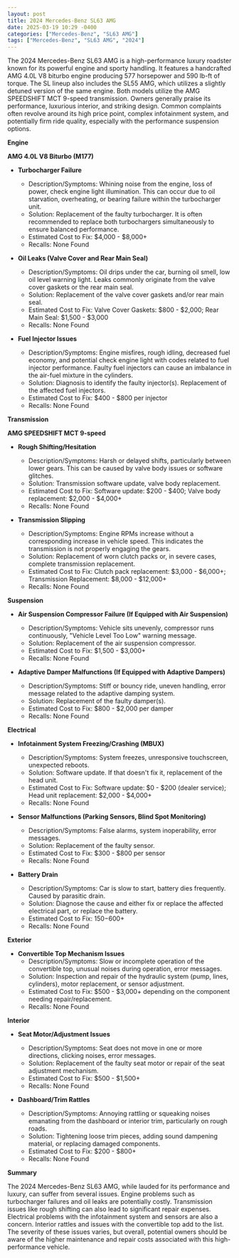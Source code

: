 ```yaml
---
layout: post
title: 2024 Mercedes-Benz SL63 AMG
date: 2025-03-19 10:29 -0400
categories: ["Mercedes-Benz", "SL63 AMG"]
tags: ["Mercedes-Benz", "SL63 AMG", "2024"]
---
```

The 2024 Mercedes-Benz SL63 AMG is a high-performance luxury roadster known for its powerful engine and sporty handling. It features a handcrafted AMG 4.0L V8 biturbo engine producing 577 horsepower and 590 lb-ft of torque. The SL lineup also includes the SL55 AMG, which utilizes a slightly detuned version of the same engine. Both models utilize the AMG SPEEDSHIFT MCT 9-speed transmission. Owners generally praise its performance, luxurious interior, and striking design. Common complaints often revolve around its high price point, complex infotainment system, and potentially firm ride quality, especially with the performance suspension options.

**Engine**

**AMG 4.0L V8 Biturbo (M177)**

*   **Turbocharger Failure**
    *   Description/Symptoms: Whining noise from the engine, loss of power, check engine light illumination. This can occur due to oil starvation, overheating, or bearing failure within the turbocharger unit.
    *   Solution: Replacement of the faulty turbocharger. It is often recommended to replace both turbochargers simultaneously to ensure balanced performance.
    *   Estimated Cost to Fix: $4,000 - $8,000+
    *   Recalls: None Found

*   **Oil Leaks (Valve Cover and Rear Main Seal)**
    *   Description/Symptoms: Oil drips under the car, burning oil smell, low oil level warning light. Leaks commonly originate from the valve cover gaskets or the rear main seal.
    *   Solution: Replacement of the valve cover gaskets and/or rear main seal.
    *   Estimated Cost to Fix: Valve Cover Gaskets: $800 - $2,000; Rear Main Seal: $1,500 - $3,000
    *   Recalls: None Found

*   **Fuel Injector Issues**
    * Description/Symptoms: Engine misfires, rough idling, decreased fuel economy, and potential check engine light with codes related to fuel injector performance. Faulty fuel injectors can cause an imbalance in the air-fuel mixture in the cylinders.
    * Solution: Diagnosis to identify the faulty injector(s). Replacement of the affected fuel injectors.
    * Estimated Cost to Fix: $400 - $800 per injector
    * Recalls: None Found

**Transmission**

**AMG SPEEDSHIFT MCT 9-speed**

*   **Rough Shifting/Hesitation**
    *   Description/Symptoms: Harsh or delayed shifts, particularly between lower gears. This can be caused by valve body issues or software glitches.
    *   Solution: Transmission software update, valve body replacement.
    *   Estimated Cost to Fix: Software update: $200 - $400; Valve body replacement: $2,000 - $4,000+
    *   Recalls: None Found

*   **Transmission Slipping**
    *   Description/Symptoms: Engine RPMs increase without a corresponding increase in vehicle speed. This indicates the transmission is not properly engaging the gears.
    *   Solution: Replacement of worn clutch packs or, in severe cases, complete transmission replacement.
    *   Estimated Cost to Fix: Clutch pack replacement: $3,000 - $6,000+; Transmission Replacement: $8,000 - $12,000+
    *   Recalls: None Found

**Suspension**

*   **Air Suspension Compressor Failure (If Equipped with Air Suspension)**
    *   Description/Symptoms: Vehicle sits unevenly, compressor runs continuously, "Vehicle Level Too Low" warning message.
    *   Solution: Replacement of the air suspension compressor.
    *   Estimated Cost to Fix: $1,500 - $3,000+
    *   Recalls: None Found

*   **Adaptive Damper Malfunctions (If Equipped with Adaptive Dampers)**
    *   Description/Symptoms: Stiff or bouncy ride, uneven handling, error message related to the adaptive damping system.
    *   Solution: Replacement of the faulty damper(s).
    *   Estimated Cost to Fix: $800 - $2,000 per damper
    *   Recalls: None Found

**Electrical**

*   **Infotainment System Freezing/Crashing (MBUX)**
    *   Description/Symptoms: System freezes, unresponsive touchscreen, unexpected reboots.
    *   Solution: Software update. If that doesn't fix it, replacement of the head unit.
    *   Estimated Cost to Fix: Software update: $0 - $200 (dealer service); Head unit replacement: $2,000 - $4,000+
    *   Recalls: None Found

*   **Sensor Malfunctions (Parking Sensors, Blind Spot Monitoring)**
    *   Description/Symptoms: False alarms, system inoperability, error messages.
    *   Solution: Replacement of the faulty sensor.
    *   Estimated Cost to Fix: $300 - $800 per sensor
    *   Recalls: None Found

*   **Battery Drain**
    * Description/Symptoms: Car is slow to start, battery dies frequently. Caused by parasitic drain.
    * Solution: Diagnose the cause and either fix or replace the affected electrical part, or replace the battery.
    * Estimated Cost to Fix: $150-$600+
    * Recalls: None Found

**Exterior**

*   **Convertible Top Mechanism Issues**
    *   Description/Symptoms: Slow or incomplete operation of the convertible top, unusual noises during operation, error messages.
    *   Solution: Inspection and repair of the hydraulic system (pump, lines, cylinders), motor replacement, or sensor adjustment.
    *   Estimated Cost to Fix: $500 - $3,000+ depending on the component needing repair/replacement.
    *   Recalls: None Found

**Interior**

*   **Seat Motor/Adjustment Issues**
    *   Description/Symptoms: Seat does not move in one or more directions, clicking noises, error messages.
    *   Solution: Replacement of the faulty seat motor or repair of the seat adjustment mechanism.
    *   Estimated Cost to Fix: $500 - $1,500+
    *   Recalls: None Found

*   **Dashboard/Trim Rattles**
    *   Description/Symptoms: Annoying rattling or squeaking noises emanating from the dashboard or interior trim, particularly on rough roads.
    *   Solution: Tightening loose trim pieces, adding sound dampening material, or replacing damaged components.
    *   Estimated Cost to Fix: $200 - $800+
    *   Recalls: None Found

**Summary**

The 2024 Mercedes-Benz SL63 AMG, while lauded for its performance and luxury, can suffer from several issues. Engine problems such as turbocharger failures and oil leaks are potentially costly. Transmission issues like rough shifting can also lead to significant repair expenses. Electrical problems with the infotainment system and sensors are also a concern. Interior rattles and issues with the convertible top add to the list. The severity of these issues varies, but overall, potential owners should be aware of the higher maintenance and repair costs associated with this high-performance vehicle.

